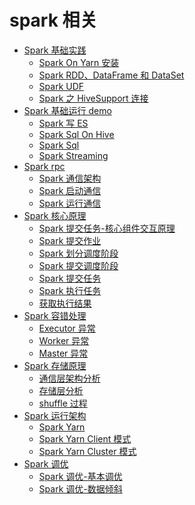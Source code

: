 # spark 相关

* [Spark 基础实践](spark-base)
    * [Spark On Yarn 安装](documents/base/SparkOnYarnInstall.md)
    * [Spark RDD、DataFrame 和 DataSet](documents/base/RDD-DS-DF.md)
    * [Spark UDF](documents/base/SparkUDF.md)
    * [Spark 之 HiveSupport 连接](documents/base/SparkHiveSupport.md)
* [Spark 基础运行 demo](../spark)
    * [Spark 写 ES](spark-es)
    * [Spark Sql On Hive](spark-hive)
    * [Spark Sql](spark-sql)
    * [Spark Streaming](spark-streaming)
* [Spark rpc]()
    * [Spark 通信架构](documents/rpc/SparkRpc.md)
    * [Spark 启动通信](documents/rpc/SparkStartRpc.md)
    * [Spark 运行通信](documents/rpc/SparkRunRpc.md)
* [Spark 核心原理]()
    * [Spark 提交任务-核心组件交互原理](documents/core/Spark%20核心组件交互原理.md)
    * [Spark 提交作业](documents/core/RunJob.md)
    * [Spark 划分调度阶段](documents/core/CreateStage.md)
    * [Spark 提交调度阶段](documents/core/SubmitStage.md)
    * [Spark 提交任务](documents/core/SubmitTask.md)
    * [Spark 执行任务](documents/core/RunTask.md)
    * [获取执行结果](documents/core/ResultTask.md)
* [Spark 容错处理]()
    * [Executor 异常](documents/ha/ExecutorHA.md)
    * [Worker 异常](documents/ha/WorkerHA.md)
    * [Master 异常](documents/ha/MasterHA.md)
* [Spark 存储原理]()
    * [通信层架构分析](documents/storage/StorageStruct.md)
    * [存储层分析](documents/storage/Storage.md)
    * [shuffle 过程](documents/storage/SparkShuffle.md)
* [Spark 运行架构]()
    * [Spark Yarn](documents/yarn/YARNModel.md)
    * [Spark Yarn Client 模式](documents/yarn/YARNClient.md)
    * [Spark Yarn Cluster 模式](documents/yarn/YARNCluster.md)
* [Spark 调优]()
    * [Spark 调优-基本调优](documents/optimize/Spark-basic-optimize.md)
    * [Spark 调优-数据倾斜](documents/optimize/DataSkewOptimize.md)